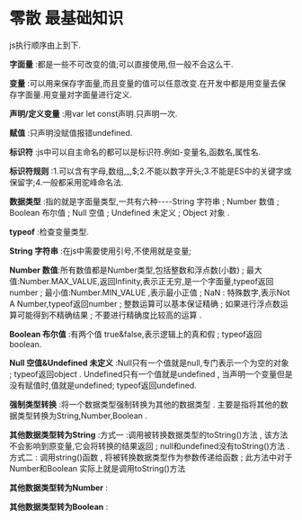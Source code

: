 # 零散 最基础知识

js执行顺序由上到下.

**字面量** :都是一些不可改变的值;可以直接使用,但一般不会这么干.

**变量** :可以用来保存字面量,而且变量的值可以任意改变.在开发中都是用变量去保存字面量.用变量对字面量进行定义.

**声明/定义变量** :用var let const声明.只声明一次.

**赋值** :只声明没赋值报错undefined. 

**标识符** :js中可以自主命名的都可以是标识符.例如-变量名,函数名,属性名.

**标识符规则** :1.可以含有字母,数组,_,$;2.不能以数字开头;3.不能是ES中的关键字或保留字;4.一般都采用驼峰命名法.

**数据类型** :指的就是字面量类型,一共有六种----String 字符串 ;  Number 数值  ;  Boolean  布尔值  ;  Null  空值  ;  Undefined 未定义  ;  Object 对象  .  

**typeof** :检查变量类型.  

**String 字符串** :在js中需要使用引号,不使用就是变量;

**Number 数值**:所有数值都是Number类型,包括整数和浮点数(小数) ; 最大值:Number.MAX_VALUE,返回Infinity,表示正无穷,是一个字面量,typeof返回number ; 最小值:Number.MIN_VALUE ,表示最小正值 ; NaN : 特殊数字,表示Not A Number,typeof返回number ; 整数运算可以基本保证精确 ; 如果进行浮点数运算可能得到不精确结果 ; 不要进行精确度比较高的运算 .

**Boolean  布尔值** :有两个值 true&false,表示逻辑上的真和假 ; typeof返回boolean.

**Null  空值&Undefined 未定义** :Null只有一个值就是null,专门表示一个为空的对象 ; typeof返回object . Undefined只有一个值就是undefined , 当声明一个变量但是没有赋值时,值就是undefined; typeof返回undefined.

**强制类型转换** :将一个数据类型强制转换为其他的数据类型 . 主要是指将其他的数据类型转换为String,Number,Boolean . 

**其他数据类型转为String** :方式一 :调用被转换数据类型的toString()方法 , 该方法不会影响到原变量,它会将转换的结果返回 ; null和undefined没有toString()方法 . 方式二 : 调用string()函数 , 将被转换数据类型作为参数传递给函数 ; 此方法中对于Number和Boolean 实际上就是调用toString()方法

**其他数据类型转为Number** :

**其他数据类型转为Boolean** :